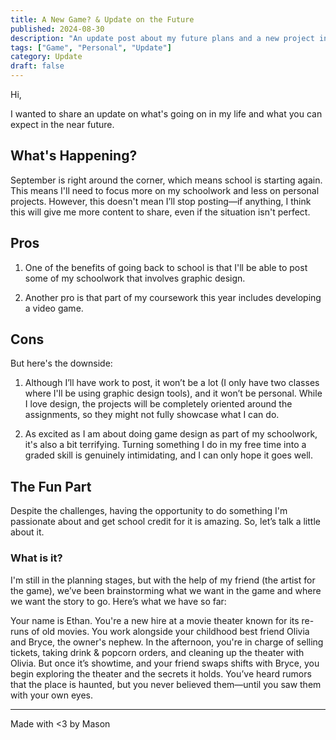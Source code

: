 ```yaml
---
title: A New Game? & Update on the Future
published: 2024-08-30
description: "An update post about my future plans and a new project in the works."
tags: ["Game", "Personal", "Update"]
category: Update
draft: false
---
```


Hi,

I wanted to share an update on what's going on in my life and what you can expect in the near future.

## What's Happening?

September is right around the corner, which means school is starting again. This means I'll need to focus more on my schoolwork and less on personal projects. However, this doesn't mean I’ll stop posting—if anything, I think this will give me more content to share, even if the situation isn't perfect.

## Pros

1. One of the benefits of going back to school is that I'll be able to post some of my schoolwork that involves graphic design.

2. Another pro is that part of my coursework this year includes developing a video game.

## Cons

But here's the downside:

1. Although I’ll have work to post, it won’t be a lot (I only have two classes where I'll be using graphic design tools), and it won’t be personal. While I love design, the projects will be completely oriented around the assignments, so they might not fully showcase what I can do.

2. As excited as I am about doing game design as part of my schoolwork, it's also a bit terrifying. Turning something I do in my free time into a graded skill is genuinely intimidating, and I can only hope it goes well.

## The Fun Part

Despite the challenges, having the opportunity to do something I'm passionate about and get school credit for it is amazing. So, let’s talk a little about it.

### What is it?

I'm still in the planning stages, but with the help of my friend (the artist for the game), we’ve been brainstorming what we want in the game and where we want the story to go. Here’s what we have so far:

Your name is Ethan. You're a new hire at a movie theater known for its re-runs of old movies. You work alongside your childhood best friend Olivia and Bryce, the owner's nephew. In the afternoon, you're in charge of selling tickets, taking drink & popcorn orders, and cleaning up the theater with Olivia. But once it’s showtime, and your friend swaps shifts with Bryce, you begin exploring the theater and the secrets it holds. You’ve heard rumors that the place is haunted, but you never believed them—until you saw them with your own eyes.

---

Made with <3 by Mason

